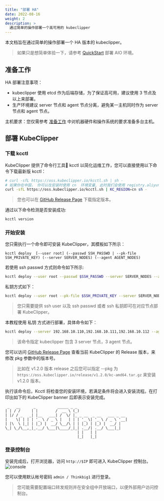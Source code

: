 ```yaml
---
title: "部署 HA"
date: 2022-08-16
weight: 2
description: >
  通过简单的操作部署一个高可用的 kubeclipper
---
```



本文档旨在通过简单的操作部署一个 HA 版本的 kubeclipper。
> 如果只是想简单体验一下，请参考 [QuickStart](https://github.com/kubeclipper-labs/kubeclipper/blob/master/README_zh.md#quick-start) 部署 AIO 环境。

## 准备工作

HA 部署注意事项：

- kubeclipper 使用 etcd 作为后端存储，为了保证高可用，建议使用 3 节点及以上来部署。
- 生产环境建议 server 节点和 agent 节点分离，避免某一主机同时作为 server 节点和 agent 节点。

主机要求：您仅需参考  [准备工作](https://github.com/kubeclipper-labs/kubeclipper/blob/master/README_zh.md#%E5%87%86%E5%A4%87%E5%B7%A5%E4%BD%9C) 中对机器硬件和操作系统的要求准备多台主机。


## 部署 KubeClipper

### 下载 kcctl

KubeClipper 提供了命令行工具🔧 kcctl 以简化运维工作，您可以直接使用以下命令下载最新版 kcctl：

```bash
# curl -sfL https://oss.kubeclipper.io/kcctl.sh | sh -
# 如果你在中国， 你可以在安装时使用 cn  环境变量, 此时我们会使用 registry.aliyuncs.com/google_containers 代替 k8s.gcr.io
curl -sfL https://oss.kubeclipper.io/kcctl.sh | KC_REGION=cn sh -
```

> 您也可以在 [GitHub Release Page](https://github.com/kubeclipper-labs/kubeclipper/releases) 下载指定版本。

通过以下命令检测是否安装成功:

```bash
kcctl version
```



### 开始安装

您只需执行一个命令即可安装 KubeClipper，其模板如下所示：

```
kcctl deploy  [--user root] (--passwd SSH_PASSWD | --pk-file SSH_PRIVATE_KEY) (--server SERVER_NODES) (--agent AGENT_NODES)
```



若使用 ssh passwd 方式则命令如下所示:

```bash
kcctl deploy --user root --passwd $SSH_PASSWD --server SERVER_NODES --agent AGENT_NODES
```

私钥方式如下：

```bash
kcctl deploy --user root --pk-file $SSH_PRIVATE_KEY --server SERVER_NODES --agent AGENT_NODES
```

> 您只需要提供 ssh user 以及 ssh passwd 或者 ssh 私钥即可在对应节点部署 KubeClipper。

本教程使用 私钥 方式进行部署，具体命令如下：

```bash
kcctl deploy --server 192.168.10.110,192.168.10.111,192.168.10.112 --agent 192.168.10.113,192.168.10.114,192.168.10.115 --pk-file ~/.ssh/id_rsa --pkg https://oss.kubeclipper.io/release/v1.1.0/kc-amd64.tar.gz
```

> 该命令指定 kubeclipper 包含 3 server 节点，3 agent 节点。

您可以访问  [GitHub Release Page](https://github.com/kubeclipper-labs/kubeclipper/releases)  查看当前 KubeClipper 的 Release 版本，来修改 pkg 参数中的版本号。

> 比如在 v1.2.0 版本 release 之后您可以指定 --pkg 为 `https://oss.kubeclipper.io/release/v1.2.0/kc-amd64.tar.gz` 来安装 v1.2.0 版本。



执行该命令后，Kcctl 将检查您的安装环境，若满足条件将会进入安装流程。在打印出如下的 KubeClipper banner 后即表示安装完成。

```text
 _   __      _          _____ _ _
| | / /     | |        /  __ \ (_)
| |/ / _   _| |__   ___| /  \/ |_ _ __  _ __   ___ _ __
|    \| | | | '_ \ / _ \ |   | | | '_ \| '_ \ / _ \ '__|
| |\  \ |_| | |_) |  __/ \__/\ | | |_) | |_) |  __/ |
\_| \_/\__,_|_.__/ \___|\____/_|_| .__/| .__/ \___|_|
                                 | |   | |
                                 |_|   |_|
```



### 登录控制台

安装完成后，打开浏览器，访问 `http://$IP` 即可进入 KubeClipper 控制台。
![console](/images/docs-quickstart/console-login.png)

您可以使用默认帐号密码 `admin / Thinkbig1` 进行登录。


> 您可能需要配置端口转发规则并在安全组中开放端口，以便外部用户访问控制台。